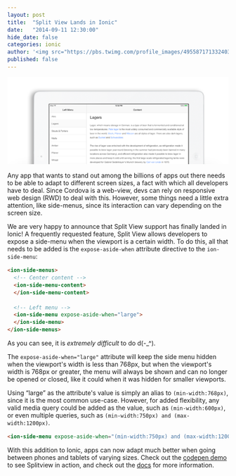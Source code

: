 ```yaml
---
layout: post
title:  "Split View Lands in Ionic"
date:   "2014-09-11 12:30:00"
hide_date: false
categories: ionic
author: '<img src="https://pbs.twimg.com/profile_images/495587171332403200/tO9oMmCn.png" class="author-icon"><a href="https://twitter.com/mhartington">Mike</a>'
published: false
---
```


<img class="showcase-image" src="/img/blog/splitpane-header.png">

Any app that wants to stand out among the billions of apps out there needs to be able to adapt to different screen sizes, a fact with which all developers have to deal. Since Cordova is a web-view, devs can rely on responsive web design (RWD) to deal with this. However, some things need a little extra attention, like side-menus, since its interaction can vary depending on the screen size.

We are very happy to announce that Split View support has finally landed in Ionic! A frequently requested feature, Split View allows developers to expose a side-menu when the viewport is a certain width. To do this, all that needs to be added is the `expose-aside-when` attribute directive to the `ion-side-menu`:

```html
<ion-side-menus>
  <!-- Center content -->
  <ion-side-menu-content>
  </ion-side-menu-content>

  <!-- Left menu -->
  <ion-side-menu expose-aside-when="large">
  </ion-side-menu>
</ion-side-menus>
```

As you can see, it is _extremely difficult_ to do d(-_^).  

The `expose-aside-when="large"` attribute will keep the side menu hidden when the viewport's width is less than 768px, but when the viewport's width is 768px or greater, the menu will always be shown and can no longer be opened or closed, like it could when it was hidden for smaller viewports.

Using “large” as the attribute's value is simply an alias to `(min-width:768px)`, since it is the most common use-case. However, for added flexibility, any valid media query could be added as the value, such as `(min-width:600px)`, or even multiple queries, such as `(min-width:750px) and (max-width:1200px)`.

```html
<ion-side-menu expose-aside-when="(min-width:750px) and (max-width:1200px)"
```

With this addition to Ionic, apps can now adapt much better when going between phones and tablets of varying sizes. Check out the [codepen demo](http://codepen.io/ionic/pen/cDbFg) to see Splitview in action, and check out the [docs](http://ionicframework.com/docs/api/directive/exposeAsideWhen/) for more information.
